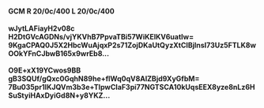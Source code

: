 #### GCM R 20/0c/400 L 20/0c/400
**wJytLAFiayH2v08c**<br/>**H2DtGVcAGDNs/vjYKVhB7PpvaTBi57WiKElKV6uatIw=**<br/>**9KgaCPAQ0J5X2HbcWuAjqxP2s71ZojDKaUtQyzXtCIBjlnsI73Uz5FTLK8wOOkYFnCJbwB165x9wrEb8...**<br/><br/>
**O9E+xX19YCwos9BB**<br/>**gB3SQUf/gQxc0GqhN89he+flWq0qV8AlZBjd9XyGfbM=**<br/>**7Bu035pr1IKJQVm3b3e+TIpwCIaF3pi77NGTSCA10kUqsEEX8yze8nLz6HSuStyiHAxDyiGd8N+y8YKZ...**